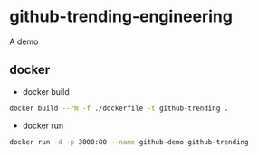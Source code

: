 # github-trending-engineering

A demo

## docker

- docker build

```bash
docker build --rm -f ./dockerfile -t github-trending .
```

- docker run

```bash
docker run -d -p 3000:80 --name github-demo github-trending
```
